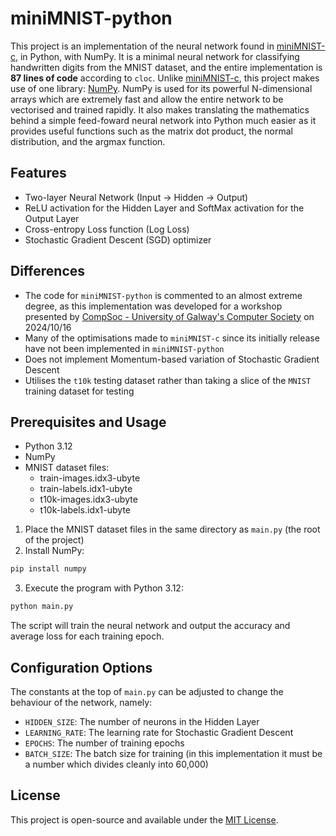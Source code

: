 # miniMNIST-python
This project is an implementation of the neural network found in [miniMNIST-c](https://github.com/konrad-gajdus/miniMNIST-c), in Python, with NumPy.
It is a minimal neural network for classifying handwritten digits from the MNIST dataset, and the entire implementation is **87 lines of code** according to `cloc`.
Unlike [miniMNIST-c](https://github.com/konrad-gajdus/miniMNIST-c), this project makes use of one library: [NumPy](https://numpy.org/).
NumPy is used for its powerful N-dimensional arrays which are extremely fast and allow the entire network to be vectorised and trained rapidly.
It also makes translating the mathematics behind a simple feed-foward neural network into Python much easier as it provides useful functions such as the matrix dot product, the normal distribution, and the argmax function.

## Features
* Two-layer Neural Network (Input -> Hidden -> Output)
* ReLU activation for the Hidden Layer and SoftMax activation for the Output Layer
* Cross-entropy Loss function (Log Loss)
* Stochastic Gradient Descent (SGD) optimizer

## Differences
* The code for `miniMNIST-python` is commented to an almost extreme degree, as this implementation was developed for a workshop presented by [CompSoc - University of Galway's Computer Society](https://github.com/ugcompsoc) on 2024/10/16
* Many of the optimisations made to `miniMNIST-c` since its initially release have not been implemented in `miniMNIST-python`
* Does not implement Momentum-based variation of Stochastic Gradient Descent
* Utilises the `t10k` testing dataset rather than taking a slice of the `MNIST` training dataset for testing

## Prerequisites and Usage
* Python 3.12
* NumPy
* MNIST dataset files:
  - train-images.idx3-ubyte
  - train-labels.idx1-ubyte
  - t10k-images.idx3-ubyte
  - t10k-labels.idx1-ubyte

1. Place the MNIST dataset files in the same directory as `main.py` (the root of the project)
2. Install NumPy:
```bash
pip install numpy
```
3. Execute the program with Python 3.12:
```bash
python main.py
```
The script will train the neural network and output the accuracy and average loss for each training epoch.

## Configuration Options
The constants at the top of `main.py` can be adjusted to change the behaviour of the network, namely:
- `HIDDEN_SIZE`: The number of neurons in the Hidden Layer
- `LEARNING_RATE`: The learning rate for Stochastic Gradient Descent
- `EPOCHS`: The number of training epochs
- `BATCH_SIZE`: The batch size for training (in this implementation it must be a number which divides cleanly into 60,000)

## License
This project is open-source and available under the [MIT License](https://github.com/daxorinator/miniMNIST-python/blob/main/LICENSE).